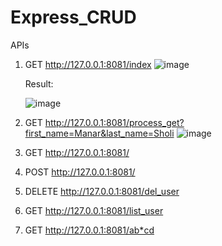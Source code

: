 # Express_CRUD
 
APIs
 1. GET http://127.0.0.1:8081/index
    ![image](https://github.com/ManarSholi/Express_CRUD/assets/60700125/af5d0785-475d-42a6-812e-3d945ac5467d)
    
    Result:
    
    ![image](https://github.com/ManarSholi/Express_CRUD/assets/60700125/d8c48ba7-b92c-4ad2-bbd7-d360f80f0ce3)

 2. GET http://127.0.0.1:8081/process_get?first_name=Manar&last_name=Sholi
    ![image](https://github.com/ManarSholi/Express_CRUD/assets/60700125/d47963ca-7909-4d01-ad30-30842aa5d58e)

 3. GET http://127.0.0.1:8081/

 4. POST http://127.0.0.1:8081/

 5. DELETE http://127.0.0.1:8081/del_user

 6. GET http://127.0.0.1:8081/list_user

 7. GET http://127.0.0.1:8081/ab*cd
